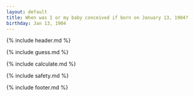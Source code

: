 ```yaml
---
layout: default
title: When was I or my baby conceived if born on January 13, 1904?
birthday: Jan 13, 1904
---
```


{% include header.md %}

{% include guess.md %}

{% include calculate.md %}

{% include safety.md %}

{% include footer.md %}



